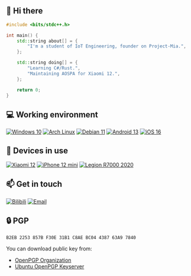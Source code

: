 ## 👋 Hi there
```c++
#include <bits/stdc++.h>

int main() {
    std::string about[] = {
        "I'm a student of IoT Engineering, founder on Project-Mia.",
    };

    std::string doing[] = {
        "Learning C#/Rust.",
        "Maintaining AOSPA for Xiaomi 12.",
    };

    return 0;
}
```

## 💻 Working environment
[![Windows 10](https://img.shields.io/badge/Windows%2010-00adef?style=flat-square&logo=windows&logoColor=ffffff)](https://www.microsoft.com/en-us/windows/get-windows-10)
[![Arch Linux](https://img.shields.io/badge/Arch%20Linux-1793d0?style=flat-square&logo=arch-linux&logoColor=ffffff)](https://archlinux.org)
[![Debian 11](https://img.shields.io/badge/Debian%2011-a80030?style=flat-square&logo=debian&logoColor=ffffff)](https://www.debian.org/News/2021/20210814)
[![Android 13](https://img.shields.io/badge/Android%2013-3ddc84?style=flat-square&logo=android&logoColor=ffffff)](https://www.android.com/android-13/)
[![iOS 16](https://img.shields.io/badge/iOS%2016-4f4f4f?style=flat-square&logo=ios&logoColor=ffffff)](https://www.apple.com/ios/ios-16/)

## 📱 Devices in use
[![Xiaomi 12](https://img.shields.io/badge/Xiaomi%2012-fd4900?style=flat-square&logo=xiaomi&logoColor=ffffff)](https://www.mi.com/global/product/xiaomi-12/)
[![iPhone 12 mini](https://img.shields.io/badge/iPhone%2012%20mini-a2aaad?style=flat-square&logo=apple&logoColor=ffffff)](https://www.apple.com/iphone-12/)
[![Legion R7000 2020](https://img.shields.io/badge/Legion%20R7000%202020-e60012?style=flat-square&logo=lenovo&logoColor=ffffff)](https://www.lenovo.com/us/en/laptops/legion-laptops/legion-5-series/Lenovo-Legion-5-15ARH05/p/88GMY501444)

## 📫 Get in touch
[![Bilibili](https://img.shields.io/badge/%E4%B9%9D%E6%9D%A1%E7%A5%90%E5%AD%90-07a3d7?style=flat-square&logo=bilibili&logoColor=ffffff)](https://space.bilibili.com/19036404)
[![Email](https://img.shields.io/badge/i%40779%2emoe-3873C4?style=flat-square&logo=thunderbird&logoColor=ffffff)](mailto:i@779.moe)

## 🔒 PGP
```
B2EB 2253 857B F30E 31B1 C8AE BC04 4387 63A9 7840
```

You can download public key from:
 - [OpenPGP Organization](https://keys.openpgp.org/search?q=B2EB2253857BF30E31B1C8AEBC04438763A97840)
 - [Ubuntu OpenPGP Keyserver](https://keyserver.ubuntu.com/pks/lookup?search=B2EB2253857BF30E31B1C8AEBC04438763A97840&fingerprint=on&op=index)
